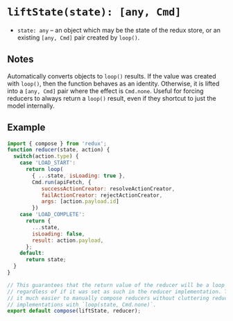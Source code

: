 # `liftState(state): [any, Cmd]`

* `state: any` &ndash; an object which may be the state of the redux store, or
  an existing `[any, Cmd]` pair created by `loop()`.

## Notes

Automatically converts objects to `loop()` results. If the value was created
with `loop()`, then the function behaves as an identity. Otherwise, it is lifted
into a `[any, Cmd]` pair where the effect is `Cmd.none`. Useful for
forcing reducers to always return a `loop()` result, even if they shortcut to
just the model internally.

## Example

```js
import { compose } from 'redux';
function reducer(state, action) {
  switch(action.type) {
    case 'LOAD_START':
      return loop(
        { ...state, isLoading: true },
        Cmd.run(apiFetch, {
           successActionCreator: resolveActionCreator,
           failActionCreator: rejectActionCreator,
           args: [action.payload.id]
        })
    case 'LOAD_COMPLETE':
      return {
        ...state,
        isLoading: false,
        result: action.payload,
      };
    default:
      return state;
  }
}

// This guarantees that the return value of the reducer will be a loop result,
// regardless of if it was set as such in the reducer implementation. This makes
// it much easier to manually compose reducers without cluttering reducer
// implementations with `loop(state, Cmd.none)`.
export default compose(liftState, reducer);
```
